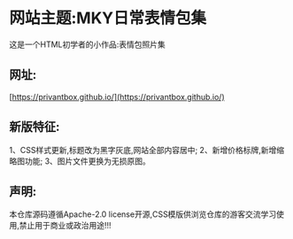 # 网站主题:MKY日常表情包集
这是一个HTML初学者的小作品:表情包照片集
## 网址:
[https://privantbox.github.io/](https://privantbox.github.io/)
## 新版特征:
1、CSS样式更新,标题改为黑字灰底,网站全部内容居中;
2、新增价格标牌,新增缩略图功能;
3、图片文件更换为无损原图。
## 声明:
本仓库源码遵循Apache-2.0 license开源,CSS模版供浏览仓库的游客交流学习使用,禁止用于商业或政治用途!!!
